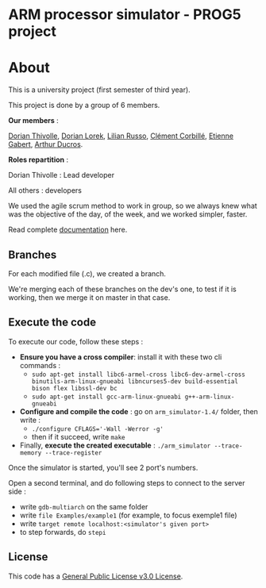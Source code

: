 # ARM processor simulator - PROG5 project

# About

This is a university project (first semester of third year).

This project is done by a group of 6 members.

__Our members__ :

[Dorian Thivolle](https://github.com/NoxFly/), [Dorian Lorek](https://github.com/EloGamerr), [Lilian Russo](https://github.com/Leer0r),
[Clément Corbillé](https://github.com/corbillc), [Etienne Gabert](https://github.com/MiniGabert), [Arthur Ducros](https://github.com/SpyciBear).

__Roles repartition__ :

Dorian Thivolle : Lead developer

All others : developers

We used the agile scrum method to work in group, so we always knew what was the objective of the day, of the week, and we worked simpler, faster.

Read complete [documentation](https://github.com/NoxFly/ARM-processor-simulator/blob/master/documentation.pdf) here.

## Branches

For each modified file (.c), we created a branch.

We're merging each of these branches on the dev's one, to test if it is working, then we merge it on master in that case.

## Execute the code

To execute our code, follow these steps :

- __Ensure you have a cross compiler__: install it with these two cli commands :
    - `sudo apt-get install libc6-armel-cross libc6-dev-armel-cross binutils-arm-linux-gnueabi libncurses5-dev build-essential bison flex libssl-dev bc`
    - `sudo apt-get install gcc-arm-linux-gnueabi g++-arm-linux-gnueabi`
- __Configure and compile the code__ : go on `arm_simulator-1.4/` folder, then write :
    - `./configure CFLAGS='-Wall -Werror -g'`
    - then if it succeed, write `make`
- Finally, __execute the created executable__ : `./arm_simulator --trace-memory --trace-register`

Once the simulator is started, you'll see 2 port's numbers.

Open a second terminal, and do following steps to connect to the server side :
- write `gdb-multiarch` on the same folder
- write `file Examples/example1` (for example, to focus exemple1 file)
- write `target remote localhost:<simulator's given port>`
- to step forwards, do `stepi`

## License

This code has a [General Public License v3.0 License](https://github.com/NoxFly/ARM-processor-simulator/blob/master/License).
